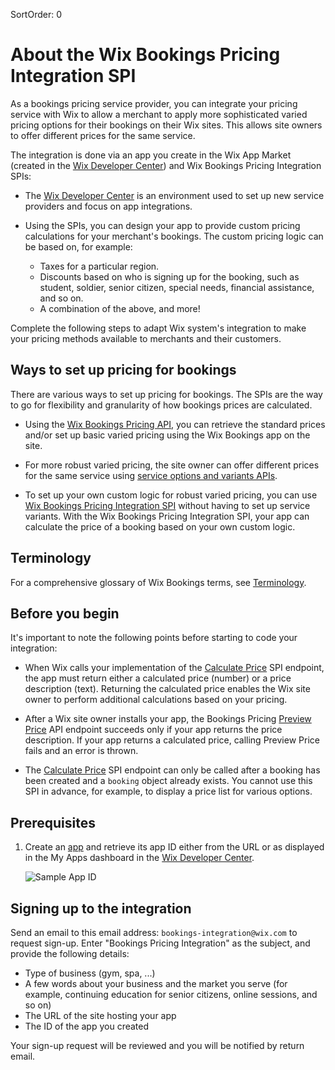 SortOrder: 0
# About the Wix Bookings Pricing Integration SPI

As a bookings pricing service provider, you can integrate your pricing service with Wix to allow a merchant to apply more sophisticated varied pricing options for their bookings on their Wix sites. This allows site owners to offer different prices for the same service.

The integration is done via an app you create in the Wix App Market (created in the [Wix Developer Center](https://dev.wix.com/)) and Wix Bookings Pricing Integration SPIs:

+ The [Wix Developer Center](https://dev.wix.com/) is an environment used to set up new service providers and focus on app integrations.

+ Using the SPIs, you can design your app to provide custom pricing calculations for your merchant's bookings. The custom pricing logic can be based on, for example: 

    + Taxes for a particular region.
    + Discounts based on who is signing up for the booking, such as student, soldier, senior citizen, special needs, financial assistance, and so on.
    + A combination of the above, and more!

Complete the following steps to adapt Wix system's integration to make your pricing methods available to merchants and their customers.


## Ways to set up pricing for bookings

There are various ways to set up pricing for bookings. The SPIs are the way to go for
flexibility and granularity of how bookings prices are calculated.

+ Using the [Wix Bookings Pricing API](https://dev.wix.com/api/rest/wix-bookings/pricing/introduction), you can retrieve the standard prices and/or set up basic varied pricing using the
  Wix Bookings app on the site.

+ For more robust varied pricing, the site owner can offer different prices for the same
  service using [service options and variants APIs](https://dev.wix.com/api/rest/wix-bookings/service-options-and-variants/introduction). 

+ To set up your own custom logic for robust varied pricing, you can use
  [Wix Bookings Pricing Integration SPI](https://dev.wix.com/api/rest/wix-bookings/pricing-integration-spi) without having to set up service variants. With the Wix Bookings Pricing Integration SPI, your app can calculate the price of a booking based on your own custom logic.  



## Terminology

For a comprehensive glossary of Wix Bookings terms, see [Terminology](https://dev.wix.com/api/rest/wix-bookings/terminology).


## Before you begin

It's important to note the following points before starting to code your integration:

+ When Wix calls your implementation of the [Calculate Price](https://dev.wix.com/api/rest/wix-bookings/pricing-integration-spi/calculate-price) SPI endpoint, the app must return either a calculated price (number) or a price description (text). Returning the calculated price enables the Wix site owner to perform additional calculations based on your pricing. 

+ After a Wix site owner installs your app, the Bookings Pricing [Preview Price](https://dev.wix.com/api/rest/wix-bookings/pricing/preview-price) API endpoint succeeds only if your app returns the price description. If your app returns a calculated price, calling Preview Price fails and an error is thrown.

+ The [Calculate Price](https://dev.wix.com/api/rest/wix-bookings/pricing-integration-spi/calculate-price) SPI endpoint can only be called after a booking has been created and a `booking` object already exists. You cannot use this SPI in advance, for example, to display a price list for various options.

## Prerequisites

1. Create an [app](https://dev.wix.com/dc3/my-apps/) and retrieve its app ID either from the URL or as displayed in the My Apps dashboard in the [Wix Developer Center](https://dev.wix.com/). 
    
    ![Sample App ID](https://s3.amazonaws.com/wixplorer-readme-images/pricing-integration-spi%2Fappid.png "Sample App ID")
    

## Signing up to the integration

Send an email to this email address: `bookings-integration@wix.com` to request sign-up. Enter "Bookings Pricing Integration" as the subject, and provide the following details: 

- Type of business (gym, spa, ...)
- A few words about your business and the market you serve (for example, continuing
  education for senior citizens, online sessions, and so on)
- The URL of the site hosting your app 
- The ID of the app you created

Your sign-up request will be reviewed and you will be notified by return email.